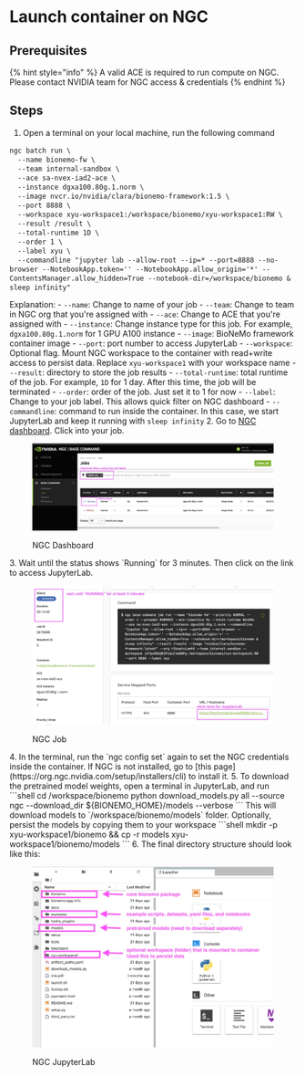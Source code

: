 # Launch container on NGC

## Prerequisites

{% hint style="info" %}
A valid ACE is required to run compute on NGC. Please contact NVIDIA team for NGC access & credentials
{% endhint %}

## Steps

1.  Open a terminal on your local machine, run the following command
  ```shell
  ngc batch run \
    --name bionemo-fw \
    --team internal-sandbox \
    --ace sa-nvex-iad2-ace \
    --instance dgxa100.80g.1.norm \
    --image nvcr.io/nvidia/clara/bionemo-framework:1.5 \
    --port 8888 \
    --workspace xyu-workspace1:/workspace/bionemo/xyu-workspace1:RW \
    --result /result \
    --total-runtime 1D \
    --order 1 \
    --label xyu \
    --commandline "jupyter lab --allow-root --ip=* --port=8888 --no-browser --NotebookApp.token='' --NotebookApp.allow_origin='*' --ContentsManager.allow_hidden=True --notebook-dir=/workspace/bionemo & sleep infinity"
  ```
  Explanation:
    - `--name`: Change to name of your job
    - `--team`: Change to team in NGC org that you're assigned with
    - `--ace`: Change to ACE that you're assigned with
    - `--instance`: Change instance type for this job. For example, `dgxa100.80g.1.norm` for 1 GPU A100 instance
    - `--image`: BioNeMo framework container image
    - `--port`: port number to access JupyterLab
    - `--workspace`: Optional flag. Mount NGC workspace to the container with read+write access to persist data. Replace `xyu-workspace1` with your workspace name
    - `--result`: directory to store the job results
    - `--total-runtime`: total runtime of the job. For example, `1D` for 1 day. After this time, the job will be terminated
    - `--order`: order of the job. Just set it to 1 for now
    - `--label`: Change to your job label. This allows quick filter on NGC dashboard
    - `--commandline`: command to run inside the container. In this case, we start JupyterLab and keep it running with `sleep infinity`
2. Go to [NGC dashboard](https://bc.ngc.nvidia.com/jobs). Click into your job.
  <figure><img src="../.gitbook/assets/images/ngc-dashboard.jpg" alt=""><figcaption><p>NGC Dashboard</p></figcaption></figure>
3. Wait until the status shows `Running` for 3 minutes. Then click on the link to access JupyterLab.
  <figure><img src="../.gitbook/assets/images/ngc-job.jpg" alt=""><figcaption><p>NGC Job</p></figcaption></figure>
4. In the terminal, run the `ngc config set` again to set the NGC credentials inside the container. If NGC is not installed, go to [this page](https://org.ngc.nvidia.com/setup/installers/cli) to install it.
5. To download the pretrained model weights, open a terminal in JupyterLab, and run
  ```shell
  cd /workspace/bionemo
  python download_models.py all --source ngc --download_dir ${BIONEMO_HOME}/models --verbose
  ```
  This will download models to `/workspace/bionemo/models` folder.
  Optionally, persist the models by copying them to your workspace
  ```shell
  mkdir -p xyu-workspace1/bionemo && cp -r models xyu-workspace1/bionemo/models
  ```
6. The final directory structure should look like this:
  <figure><img src="../.gitbook/assets/images/ngc-jupyterlab.jpg" alt=""><figcaption><p>NGC JupyterLab</p></figcaption></figure>

